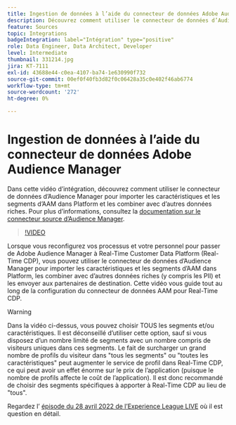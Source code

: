 ```yaml
---
title: Ingestion de données à l’aide du connecteur de données Adobe Audience Manager
description: Découvrez comment utiliser le connecteur de données d’Audience Manager pour importer les caractéristiques et les segments d’AAM dans Platform et les combiner avec d’autres données riches.
feature: Sources
topic: Integrations
badgeIntegration: label="Intégration" type="positive"
role: Data Engineer, Data Architect, Developer
level: Intermediate
thumbnail: 331214.jpg
jira: KT-7111
exl-id: 43688e44-c0ea-4107-ba74-1e630990f732
source-git-commit: 00ef0f40fb3d82f0c06428a35c0e402f46ab6774
workflow-type: tm+mt
source-wordcount: '272'
ht-degree: 0%

---
```


# Ingestion de données à l’aide du connecteur de données Adobe Audience Manager

Dans cette vidéo d’intégration, découvrez comment utiliser le connecteur de données d’Audience Manager pour importer les caractéristiques et les segments d’AAM dans Platform et les combiner avec d’autres données riches. Pour plus d’informations, consultez la [documentation sur le connecteur source d’Audience Manager](https://experienceleague.adobe.com/docs/experience-platform/sources/connectors/adobe-applications/audience-manager.html).

>[!VIDEO](https://video.tv.adobe.com/v/331214/?learn=on)

Lorsque vous reconfigurez vos processus et votre personnel pour passer de Adobe Audience Manager à Real-Time Customer Data Platform (Real-Time CDP), vous pouvez utiliser le connecteur de données d’Audience Manager pour importer les caractéristiques et les segments d’AAM dans Platform, les combiner avec d’autres données riches (y compris les PII) et les envoyer aux partenaires de destination. Cette vidéo vous guide tout au long de la configuration du connecteur de données AAM pour Real-Time CDP.

>[!WARNING]
>
>Dans la vidéo ci-dessus, vous pouvez choisir TOUS les segments et/ou caractéristiques. Il est déconseillé d’utiliser cette option, sauf si vous disposez d’un nombre limité de segments avec un nombre compris de visiteurs uniques dans ces segments. Le fait de surcharger un grand nombre de profils du visiteur dans &quot;tous les segments&quot; ou &quot;toutes les caractéristiques&quot; peut augmenter le service de profil dans Real-Time CDP, ce qui peut avoir un effet énorme sur le prix de l’application (puisque le nombre de profils affecte le coût de l’application). Il est donc recommandé de choisir des segments spécifiques à apporter à Real-Time CDP au lieu de &quot;tous&quot;.
>
>Regardez l’ [épisode du 28 avril 2022 de l’Experience League LIVE](https://experienceleague.adobe.com/docs/experience-league-live-events/events/episodes/exl-live-episode-04-28-22.html) où il est question en détail.

